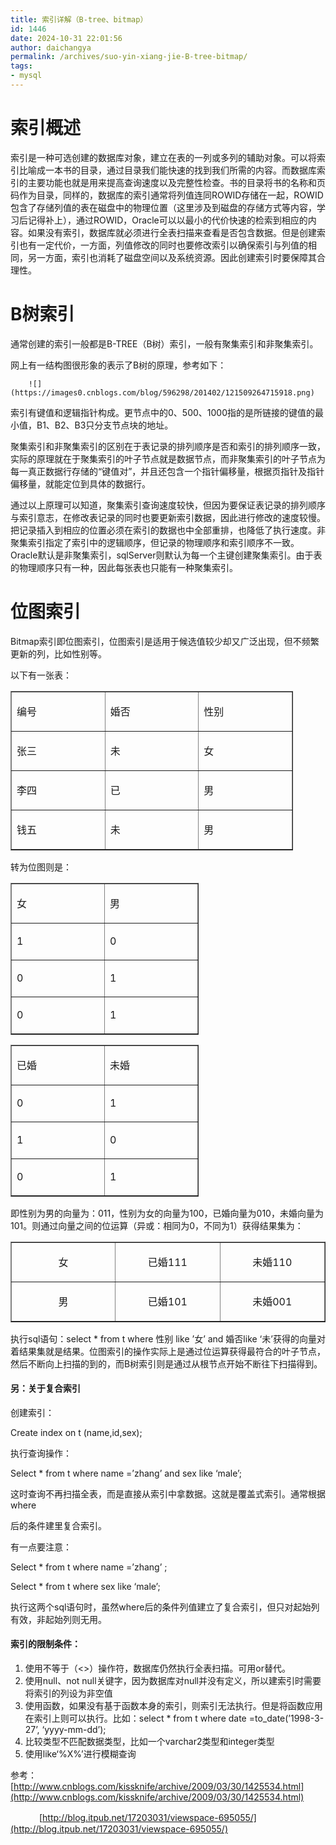 ```yaml
---
title: 索引详解（B-tree、bitmap）
id: 1446
date: 2024-10-31 22:01:56
author: daichangya
permalink: /archives/suo-yin-xiang-jie-B-tree-bitmap/
tags:
- mysql
---
```



# 索引概述

索引是一种可选创建的数据库对象，建立在表的一列或多列的辅助对象。可以将索引比喻成一本书的目录，通过目录我们能快速的找到我们所需的内容。而数据库索引的主要功能也就是用来提高查询速度以及完整性检查。书的目录将书的名称和页码作为目录，同样的，数据库的索引通常将列值连同ROWID存储在一起，ROWID包含了存储列值的表在磁盘中的物理位置（这里涉及到磁盘的存储方式等内容，学习后记得补上），通过ROWID，Oracle可以以最小的代价快速的检索到相应的内容。如果没有索引，数据库就必须进行全表扫描来查看是否包含数据。但是创建索引也有一定代价，一方面，列值修改的同时也要修改索引以确保索引与列值的相同，另一方面，索引也消耗了磁盘空间以及系统资源。因此创建索引时要保障其合理性。

# B树索引

通常创建的索引一般都是B-TREE（B树）索引，一般有聚集索引和非聚集索引。

网上有一结构图很形象的表示了B树的原理，参考如下：

        ![](https://images0.cnblogs.com/blog/596298/201402/121509264715918.png)

索引有键值和逻辑指针构成。更节点中的0、500、1000指的是所链接的键值的最小值，B1、B2、B3只分支节点块的地址。

聚集索引和非聚集索引的区别在于表记录的排列顺序是否和索引的排列顺序一致，实际的原理就在于聚集索引的叶子节点就是数据节点，而非聚集索引的叶子节点为每一真正数据行存储的“键值对”，并且还包含一个指针偏移量，根据页指针及指针偏移量，就能定位到具体的数据行。

通过以上原理可以知道，聚集索引查询速度较快，但因为要保证表记录的排列顺序与索引意志，在修改表记录的同时也要更新索引数据，因此进行修改的速度较慢。把记录插入到相应的位置必须在索引的数据也中全部重排，也降低了执行速度。非聚集索引指定了索引中的逻辑顺序，但记录的物理顺序和索引顺序不一致。Oracle默认是非聚集索引，sqlServer则默认为每一个主键创建聚集索引。由于表的物理顺序只有一种，因此每张表也只能有一种聚集索引。

# 位图索引

Bitmap索引即位图索引，位图索引是适用于候选值较少却又广泛出现，但不频繁更新的列，比如性别等。

以下有一张表：

<table style="width: 452px;" border="1" cellspacing="0" cellpadding="0"><tbody><tr><td valign="top" width="151"><p>编号</p></td><td valign="top" width="151"><p>婚否</p></td><td valign="top" width="151"><p>性别</p></td></tr><tr><td valign="top" width="151"><p>张三</p></td><td valign="top" width="151"><p>未</p></td><td valign="top" width="151"><p>女</p></td></tr><tr><td valign="top" width="151"><p>李四</p></td><td valign="top" width="151"><p>已</p></td><td valign="top" width="151"><p>男</p></td></tr><tr><td valign="top" width="151"><p>钱五</p></td><td valign="top" width="151"><p>未</p></td><td valign="top" width="151"><p>男</p></td></tr></tbody></table>

转为位图则是：

<table style="width: 301px;" border="1" cellspacing="0" cellpadding="0"><tbody><tr><td valign="top" width="151"><p>女</p></td><td valign="top" width="151"><p>男</p></td></tr><tr><td valign="top" width="151"><p>1</p></td><td valign="top" width="151"><p>0</p></td></tr><tr><td valign="top" width="151"><p>0</p></td><td valign="top" width="151"><p>1</p></td></tr><tr><td valign="top" width="151"><p>0</p></td><td valign="top" width="151"><p>1</p></td></tr></tbody></table>

<table style="width: 301px;" border="1" cellspacing="0" cellpadding="0"><tbody><tr><td valign="top" width="151"><p>已婚</p></td><td valign="top" width="151"><p>未婚</p></td></tr><tr><td valign="top" width="151"><p>0</p></td><td valign="top" width="151"><p>1</p></td></tr><tr><td valign="top" width="151"><p>1</p></td><td valign="top" width="151"><p>0</p></td></tr><tr><td valign="top" width="151"><p>0</p></td><td valign="top" width="151"><p>1</p></td></tr></tbody></table>

即性别为男的向量为：011，性别为女的向量为100，已婚向量为010，未婚向量为101。则通过向量之间的位运算（异或：相同为0，不同为1）获得结果集为：

<table border="1" cellspacing="0" cellpadding="0"><tbody><tr><td valign="top" width="160"><p align="center">女</p></td><td valign="top" width="160"><p align="center">已婚111</p></td><td valign="top" width="160"><p align="center">未婚110</p></td></tr><tr><td valign="top" width="160"><p align="center">男</p></td><td valign="top" width="160"><p align="center">已婚101</p></td><td valign="top" width="160"><p align="center">未婚001</p></td></tr></tbody></table>

执行sql语句：select * from t where 性别 like ’女’ and 婚否like ‘未’获得的向量对着结果集就是结果。位图索引的操作实际上是通过位运算获得最符合的叶子节点，然后不断向上扫描的到的，而B树索引则是通过从根节点开始不断往下扫描得到。

#### 另：关于复合索引　

创建索引：

Create index on t (name,id,sex);

执行查询操作：

Select * from t where name =’zhang’ and sex like ‘male’;

这时查询不再扫描全表，而是直接从索引中拿数据。这就是覆盖式索引。通常根据where

后的条件建里复合索引。

有一点要注意：

Select * from t where name =’zhang’ ;

Select * from t where sex like ‘male’;

执行这两个sql语句时，虽然where后的条件列值建立了复合索引，但只对起始列有效，非起始列则无用。

#### 索引的限制条件：

1.  使用不等于（<>）操作符，数据库仍然执行全表扫描。可用or替代。
2.  使用null、not null关键字，因为数据库对null并没有定义，所以建索引时需要将索引的列设为非空值
3.  使用函数，如果没有基于函数本身的索引，则索引无法执行。但是将函数应用在索引上则可以执行。比如：select * from t where  date =to_date(’1998-3-27’, ‘yyyy-mm-dd’);
4.  比较类型不匹配数据类型，比如一个varchar2类型和integer类型
5.  使用like‘%X%’进行模糊查询

 参考：[http://www.cnblogs.com/kissknife/archive/2009/03/30/1425534.html](http://www.cnblogs.com/kissknife/archive/2009/03/30/1425534.html)

　　　 [http://blog.itpub.net/17203031/viewspace-695055/](http://blog.itpub.net/17203031/viewspace-695055/)
